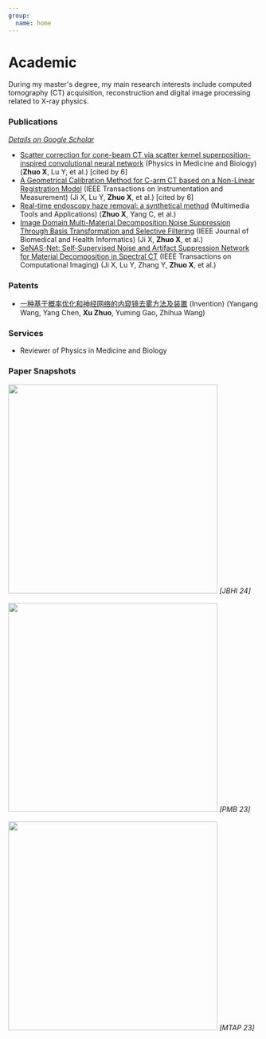 ```yaml
---
group:
  name: home
---
```


# Academic

During my master's degree, my main research interests include computed tomography (CT) acquisition, reconstruction and digital image processing related to X-ray physics.

### Publications

_[Details on Google Scholar](https://scholar.google.com/citations?hl=en&user=nWCWwY0AAAAJ)_

- [Scatter correction for cone-beam CT via scatter kernel superposition-inspired convolutional neural network](https://iopscience.iop.org/article/10.1088/1361-6560/acbe8f) (Physics in Medicine and Biology) (**Zhuo X**, Lu Y, et al.) [cited by 6]
- [A Geometrical Calibration Method for C-arm CT based on a Non-Linear Registration Model](https://ieeexplore.ieee.org/document/10225596) (IEEE Transactions on Instrumentation and Measurement) (Ji X, Lu Y, **Zhuo X**, et al.) [cited by 6]
- [Real-time endoscopy haze removal: a synthetical method](https://link.springer.com/article/10.1007/s11042-023-16375-w) (Multimedia Tools and Applications) (**Zhuo X**, Yang C, et al.)
- [Image Domain Multi-Material Decomposition Noise Suppression Through Basis Transformation and Selective Filtering](https://ieeexplore.ieee.org/document/10438845) (IEEE Journal of Biomedical and Health Informatics) (Ji X, **Zhuo X**, et al.)
- [SeNAS-Net: Self-Supervised Noise and Artifact Suppression Network for Material Decomposition in Spectral CT](https://ieeexplore.ieee.org/abstract/document/10509795) (IEEE Transactions on Computational Imaging) (Ji X, Lu Y, Zhang Y, **Zhuo X**, et al.)

### Patents

- [一种基于概率优化和神经网络的内窥镜去雾方法及装置](https://xueshu.baidu.com/usercenter/paper/show?paperid=182a0mx0jf410p00c2640gv049758025&site=xueshu_se) (Invention) (Yangang Wang, Yang Chen, **Xu Zhuo**, Yuming Gao, Zhihua Wang)

### Services

- Reviewer of Physics in Medicine and Biology

### Paper Snapshots

<div style="margin-bottom: 16px">
<img src="/publications/jbhi.jpg" width="420px">
<i>[JBHI 24]</i>
</div>

<div style="margin-bottom: 16px">
<img src="/publications/pmb.jpg" width="420px">
<i>[PMB 23]</i>
</div>

<div style="margin-bottom: 16px">
<img src="/publications/mtap.jpg" width="420px">
<i>[MTAP 23]</i>
</div>

